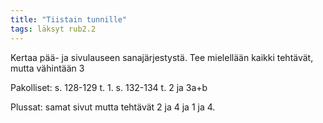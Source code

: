 ```yaml
---
title: "Tiistain tunnille"
tags: läksyt rub2.2
---
```


Kertaa pää- ja sivulauseen sanajärjestystä. Tee mielellään kaikki tehtävät, mutta vähintään 3

Pakolliset:
s. 128-129 t. 1.
s. 132-134 t. 2 ja 3a+b

Plussat:
samat sivut mutta tehtävät 2 ja 4 ja 1 ja 4.